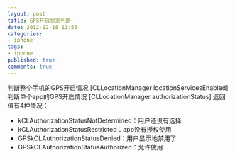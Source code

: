 ```yaml
---
layout: post
title: GPS开启状态判断
date: 2012-12-18 11:53
categories:
- iphone
tags:
- iphone
published: true
comments: true
---
```

判断整个手机的GPS开启情况
    [CLLocationManager locationServicesEnabled]
判断单个app的GPS开启情况
    [CLLocationManager authorizationStatus]
返回值有4种情况：

- kCLAuthorizationStatusNotDetermined：用户还没有选择
- kCLAuthorizationStatusRestricted：app没有授权使用
- GPSkCLAuthorizationStatusDenied：用户显示地禁用了
- GPSkCLAuthorizationStatusAuthorized：允许使用
